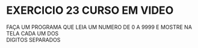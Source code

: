 #  EXERCICIO 23 CURSO EM VIDEO

FAÇA UM PROGRAMA QUE LEIA UM NUMERO DE 0 A 9999 E MOSTRE NA TELA CADA UM DOS\
DIGITOS SEPARADOS

